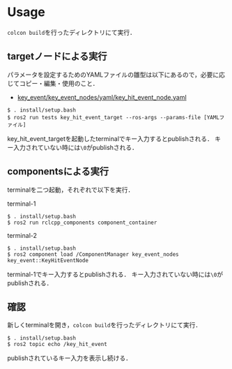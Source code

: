 # Usage
`colcon build`を行ったディレクトリにて実行．

## targetノードによる実行
パラメータを設定するためのYAMLファイルの雛型は以下にあるので，必要に応じてコピー・編集・使用のこと．

* [key_event/key_event_nodes/yaml/key_hit_event_node.yaml](../key_event_nodes/yaml/key_hit_event_node.yaml)


```
$ . install/setup.bash
$ ros2 run tests key_hit_event_target --ros-args --params-file [YAMLファイル]
```

key_hit_event_targetを起動したterminalでキー入力するとpublishされる．
キー入力されていない時には`\0`がpublishされる．


## componentsによる実行
terminalを二つ起動，それぞれで以下を実行．

terminal-1
```
$ . install/setup.bash
$ ros2 run rclcpp_components component_container
```

terminal-2
```
$ . install/setup.bash
$ ros2 component load /ComponentManager key_event_nodes key_event::KeyHitEventNode
```

terminal-1でキー入力するとpublishされる．
キー入力されていない時には`\0`がpublishされる．

## 確認
新しくterminalを開き，`colcon build`を行ったディレクトリにて実行．

```
$ . install/setup.bash
$ ros2 topic echo /key_hit_event
```

publishされているキー入力を表示し続ける．
